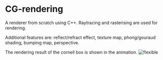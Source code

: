 # CG-rendering

A renderer from scratch using C++. Raytracing and rasterising are used for rendering. 

Additional features are: reflect/refract effect, texture map, phong/gouraud shading, bumping map, perspective. 

The rendering result of the cornell box is shown in the animation. 
![flexible](https://github.com/GonnyGostar/CG-rendering/blob/main/animation.gif)
